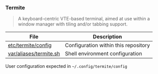 ### Termite

> A keyboard-centric VTE-based terminal, aimed at use within a window manager 
> with tiling and/or tabbing support.

File                        | Description
----------------------------|----------------------------
[etc/termite/config][4]     | Configuration within this repository
[var/aliases/termite.sh][5] | Shell environment configuration

User configuration expected in `~/.config/termite/config`

[1]: https://github.com/thestinger/termite/
[4]: config
[5]: ../../var/aliases/termite.sh
